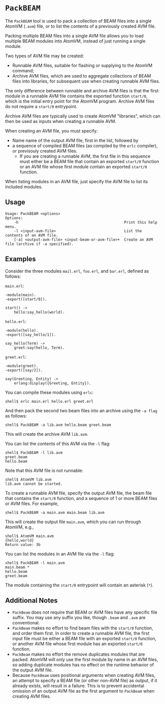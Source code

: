 <!--
 Copyright 2018 Fred Dushin <fred@dushin.net>

 SPDX-License-Identifier: Apache-2.0 OR LGPL-2.1-or-later
-->

# `PackBEAM`

The `PackBEAM` tool is used to pack a collection of BEAM files into a single AtomVM (`.avm`) file, or to list the contents of a previously created AVM file.

Packing multiple BEAM files into a single AVM file allows you to load multiple BEAM modules into AtomVM, instead of just running a single module.

Two types of AVM file may be created:

* Runnable AVM files, suitable for flashing or supplying to the AtomVM command;
* Archive AVM files, which are used to aggregate collections of BEAM files into libraries, for subsequent use when creating runnable AVM files.

The only difference between runnable and archive AVM files is that the first module in a runnable AVM file contains the exported function `start/0`, which is the initial entry point for the AtomVM program.  Archive AVM files do not require a `start/0` entrypoint.

Archive AVM files are typically used to create AtomVM "libraries", which can then be used as inputs when creating a runnable AVM.

When creating an AVM file, you must specify:

* Name name of the output AVM file, first in the list, followed by
* a sequence of compiled BEAM files (as compiled by the `erlc` compiler), or previsouly created AVM files.
    * If you are creating a runnable AVM, the first file in this sequence must either be a BEAM file that contain an exported `start/0` function or an AVM file whose first module contain an exported `start/0` function.

When listing modules in an AVM file, just specify the AVM file to list its included modules.

## Usage

    Usage: PackBEAM <options>
    Options:
        -h                                                Print this help menu.
        -l <input-avm-file>                               List the contents of an AVM file.
        [-a] <output-avm-file> <input-beam-or-avm-file>+  Create an AVM file (archive if -a specified).

## Examples

Consider the three modules `mail.erl`, `foo.erl`, and `bar.erl`, defined as follows:

`main.erl`:

    -module(main).
    -export([start/0]).
    
    start() ->
        hello:say_hello(world).

`hello.erl`:

    -module(hello).
    -export([say_hello/1]).
    
    say_hello(Term) ->
        greet:say(hello, Term).

`greet.erl`:

    -module(greet).
    -export([say/2]).
    
    say(Greeting, Entity) ->
        erlang:display({Greeting, Entity}).

You can compile these modules using `erlc`:

    shell$ erlc main.erl hello.erl greet.erl

And then pack the second two beam files into an archive using the `-a flag` as follows:

    shell$ PackBEAM -a lib.avm hello.beam greet.beam

This will create the archive AVM `lib.avm`.

You can list the contents of this AVM via the `-l` flag:

    shell$ PackBEAM -l lib.avm 
    greet.beam
    hello.beam

Note that this AVM file is not runnable:

    shell$ AtomVM lib.avm
    lib.avm cannot be started.

To create a runnable AVM file, specify the output AVM file, the beam file that contains the `start/0` function, and a sequence of 1 or more BEAM files or AVM files.  For example,

    shell$ PackBEAM -a main.avm main.beam lib.avm

This will create the output file `main.avm`, which you can run through AtomVM, e.g.,

    shell$ AtomVM main.avm
    {hello,world}
    Return value: 3b

You can list the modules in an AVM file via the `-l` flag:

    shell$ PackBEAM -l main.avm
    main.beam *
    hello.beam 
    greet.beam 

The module containing the `start/0` entrypoint will contain an asterisk (`*`).

## Additional Notes

* `PackBeam` does not require that BEAM or AVM files have any specific file suffix.  You may use any suffix you like, though `.beam` and `.avm` are conventional.
* `PackBeam` makes no effort to find beam files with the `start/0` function, and order them first.  In order to create a runnable AVM file, the first input file must be either a BEAM file with an exported `start/0` function, or another AVM file whose first module has an exported `start/0` function.
* `PackBeam` makes no effort the remove duplicates modules that are packed.  AtomVM will only use the first module by name in an AVM files, so adding duplicate modules has no effect on the runtime behavior of the output AVM file.
* Because `PackBeam` uses positional arguments when creating AVM files, an attempt to specify a BEAM file (or other non-AVM file) as output, if it already exists, will result in a failure.  This is to prevent accidental omission of an output AVM file as the first argument to `PackBeam` when creating AVM files.
